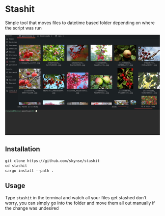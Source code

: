 # Stashit

Simple tool that moves files to datetime based folder depending on where the script was run

![preview 1](imgs/preview.gif)

## Installation
```
git clone https://github.com/skynse/stashit
cd stashit
cargo install --path .
```
## Usage
Type ```stashit``` in the terminal and watch all your files get stashed
don't worry, you can simply go into the folder and move them all out manually if
the change was undesired
